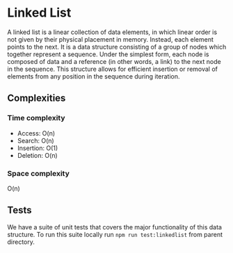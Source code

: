 # Linked List
A linked list is a linear collection of data elements, in which linear order is not given by their physical placement in memory. Instead, each element points to the next. It is a data structure consisting of a group of nodes which together represent a sequence. Under the simplest form, each node is composed of data and a reference (in other words, a link) to the next node in the sequence. This structure allows for efficient insertion or removal of elements from any position in the sequence during iteration. 
## Complexities
### Time complexity

- Access: O(n)
- Search: O(n)
- Insertion: O(1)
- Deletion: O(n)
### Space complexity

O(n)

## Tests
We have a suite of unit tests that covers the major functionality of this data structure. To run this suite locally run `npm run test:linkedlist` from parent directory.